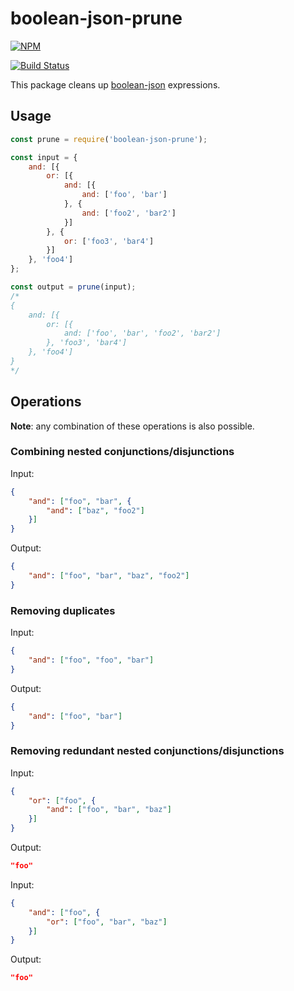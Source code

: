 # boolean-json-prune

[![NPM](https://nodei.co/npm/boolean-json-prune.png)](https://npmjs.org/package/boolean-json-prune)

[![Build Status](https://travis-ci.org/RobertHerhold/boolean-json-prune.svg?branch=master)](https://travis-ci.org/RobertHerhold/boolean-json-prune)

This package cleans up [boolean-json](https://github.com/kemitchell/boolean-json-schema.json) expressions.

## Usage

```javascript
const prune = require('boolean-json-prune');

const input = {
    and: [{
        or: [{
            and: [{
                and: ['foo', 'bar']
            }, {
                and: ['foo2', 'bar2']
            }]
        }, {
            or: ['foo3', 'bar4']
        }]
    }, 'foo4']
};

const output = prune(input);
/*
{
    and: [{
        or: [{
            and: ['foo', 'bar', 'foo2', 'bar2']
        }, 'foo3', 'bar4']
    }, 'foo4']
}
*/
```

## Operations

**Note**: any combination of these operations is also possible.

### Combining nested conjunctions/disjunctions

Input:

```json
{
    "and": ["foo", "bar", {
        "and": ["baz", "foo2"]
    }]
}
```

Output:

```json
{
    "and": ["foo", "bar", "baz", "foo2"]
}
```

### Removing duplicates

Input:

```json
{
    "and": ["foo", "foo", "bar"]
}
```

Output:

```json
{
    "and": ["foo", "bar"]
}
```

### Removing redundant nested conjunctions/disjunctions 

Input:

```json
{
    "or": ["foo", {
        "and": ["foo", "bar", "baz"]
    }]
}
```

Output:

```json
"foo"
```

Input:

```json
{
    "and": ["foo", {
        "or": ["foo", "bar", "baz"]
    }]
}
```

Output:

```json
"foo"
```
